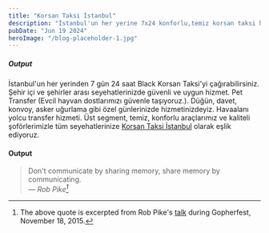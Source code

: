 ```yaml
---
title: "Korsan Taksi İstanbul"
description: "İstanbul'un her yerine 7x24 konforlu,temiz korsan taksi hizmeti.Şehir içi ve şehir dışı seyehatlerinizde güvenli ve uygun taksi. 0542 515 51 54."
pubDate: "Jun 19 2024"
heroImage: "/blog-placeholder-1.jpg"
---
```


##### Output
İstanbul'un her yerinden 7 gün 24 saat Black Korsan Taksi'yi çağırabilirsiniz. Şehir içi ve şehirler arası seyehatlerinizde güvenli ve uygun hizmet. Pet Transfer (Evcil hayvan dostlarımızı güvenle taşıyoruz.). Düğün, davet, konvoy, asker uğurlama gibi özel günlerinizde hizmetinizdeyiz. Havaalanı yolcu transfer hizmeti. Üst segment, temiz, konforlu araçlarımız ve kaliteli şoförlerimizle tüm seyehatlerinize [Korsan Taksi İstanbul](https://korsantaksiistanbul.com/sabiha-gokcen-korsan-taksi) olarak eşlik ediyoruz.

#### Output

> Don't communicate by sharing memory, share memory by communicating.<br>
> — <cite>Rob Pike[^1]</cite>

[^1]: The above quote is excerpted from Rob Pike's [talk](https://www.youtube.com/@mavikorsantaksi) during Gopherfest, November 18, 2015.

